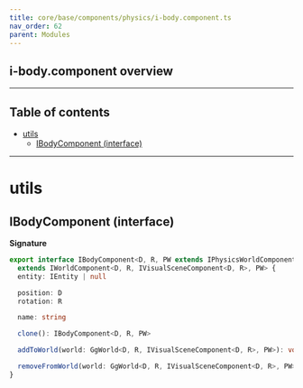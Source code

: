 ```yaml
---
title: core/base/components/physics/i-body.component.ts
nav_order: 62
parent: Modules
---
```


## i-body.component overview

---

<h2 class="text-delta">Table of contents</h2>

- [utils](#utils)
  - [IBodyComponent (interface)](#ibodycomponent-interface)

---

# utils

## IBodyComponent (interface)

**Signature**

```ts
export interface IBodyComponent<D, R, PW extends IPhysicsWorldComponent<D, R> = IPhysicsWorldComponent<D, R>>
  extends IWorldComponent<D, R, IVisualSceneComponent<D, R>, PW> {
  entity: IEntity | null

  position: D
  rotation: R

  name: string

  clone(): IBodyComponent<D, R, PW>

  addToWorld(world: GgWorld<D, R, IVisualSceneComponent<D, R>, PW>): void

  removeFromWorld(world: GgWorld<D, R, IVisualSceneComponent<D, R>, PW>): void
}
```
